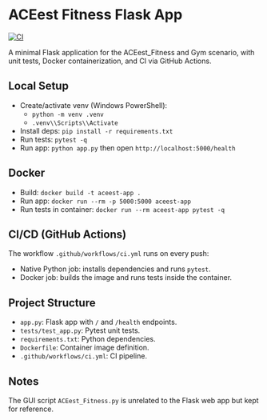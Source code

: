 # ACEest Fitness Flask App
[![CI](https://github.com/samueltatapudi-dev/ACEest-DevOps/actions/workflows/ci.yml/badge.svg?branch=main)](https://github.com/samueltatapudi-dev/ACEest-DevOps/actions/workflows/ci.yml)

A minimal Flask application for the ACEest_Fitness and Gym scenario, with unit tests, Docker containerization, and CI via GitHub Actions.

## Local Setup

- Create/activate venv (Windows PowerShell):
  - `python -m venv .venv`
  - `.venv\\Scripts\\Activate`
- Install deps: `pip install -r requirements.txt`
- Run tests: `pytest -q`
- Run app: `python app.py` then open `http://localhost:5000/health`

## Docker

- Build: `docker build -t aceest-app .`
- Run app: `docker run --rm -p 5000:5000 aceest-app`
- Run tests in container: `docker run --rm aceest-app pytest -q`

## CI/CD (GitHub Actions)

The workflow `.github/workflows/ci.yml` runs on every push:
- Native Python job: installs dependencies and runs `pytest`.
- Docker job: builds the image and runs tests inside the container.

## Project Structure

- `app.py`: Flask app with `/` and `/health` endpoints.
- `tests/test_app.py`: Pytest unit tests.
- `requirements.txt`: Python dependencies.
- `Dockerfile`: Container image definition.
- `.github/workflows/ci.yml`: CI pipeline.

## Notes

The GUI script `ACEest_Fitness.py` is unrelated to the Flask web app but kept for reference.
